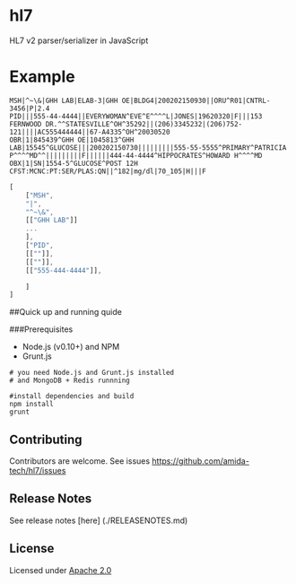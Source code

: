 hl7
=========

HL7 v2 parser/serializer in JavaScript 

# Example

```
MSH|^~\&|GHH LAB|ELAB-3|GHH OE|BLDG4|200202150930||ORU^R01|CNTRL-3456|P|2.4
PID|||555-44-4444||EVERYWOMAN^EVE^E^^^^L|JONES|19620320|F|||153 FERNWOOD DR.^^STATESVILLE^OH^35292||(206)3345232|(206)752-121||||AC555444444||67-A4335^OH^20030520
OBR|1|845439^GHH OE|1045813^GHH LAB|15545^GLUCOSE|||200202150730|||||||||555-55-5555^PRIMARY^PATRICIA P^^^^MD^^|||||||||F||||||444-44-4444^HIPPOCRATES^HOWARD H^^^^MD
OBX|1|SN|1554-5^GLUCOSE^POST 12H CFST:MCNC:PT:SER/PLAS:QN||^182|mg/dl|70_105|H|||F
```


```javascript
[
	["MSH",
	"|",
	"^~\&",
	[["GHH LAB"]]
	...
	],
	["PID",
	[[""]],
	[[""]],
	[["555-444-4444"]],

	]
]
```


##Quick up and running quide

###Prerequisites

- Node.js (v0.10+) and NPM
- Grunt.js

```
# you need Node.js and Grunt.js installed
# and MongoDB + Redis runnning

#install dependencies and build
npm install
grunt

```


## Contributing

Contributors are welcome. See issues https://github.com/amida-tech/hl7/issues

## Release Notes

See release notes [here] (./RELEASENOTES.md)

## License

Licensed under [Apache 2.0](./LICENSE)